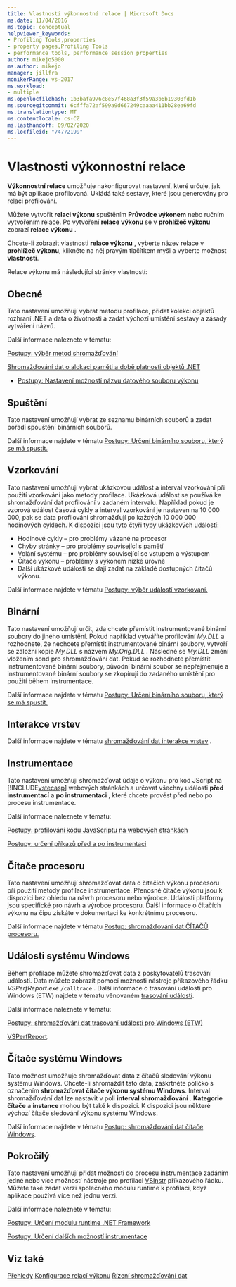 ```yaml
---
title: Vlastnosti výkonnostní relace | Microsoft Docs
ms.date: 11/04/2016
ms.topic: conceptual
helpviewer_keywords:
- Profiling Tools,properties
- property pages,Profiling Tools
- performance tools, performance session properties
author: mikejo5000
ms.author: mikejo
manager: jillfra
monikerRange: vs-2017
ms.workload:
- multiple
ms.openlocfilehash: 1b3bafa976c8e57f468a3f3f59a3b6b19308fd1b
ms.sourcegitcommit: 6cfffa72af599a9d667249caaaa411bb28ea69fd
ms.translationtype: MT
ms.contentlocale: cs-CZ
ms.lasthandoff: 09/02/2020
ms.locfileid: "74772199"
---
```

# <a name="performance-session-properties"></a>Vlastnosti výkonnostní relace

**Výkonnostní relace** umožňuje nakonfigurovat nastavení, které určuje, jak má být aplikace profilovaná. Ukládá také sestavy, které jsou generovány pro relaci profilování.

Můžete vytvořit **relaci výkonu** spuštěním **Průvodce výkonem** nebo ručním vytvořením relace. Po vytvoření **relace výkonu** se v **prohlížeč výkonu** zobrazí **relace výkonu** .

Chcete-li zobrazit vlastnosti **relace výkonu** , vyberte název relace v **prohlížeč výkonu**, klikněte na něj pravým tlačítkem myši a vyberte možnost **vlastnosti**.

Relace výkonu má následující stránky vlastností:

## <a name="general"></a>Obecné

Tato nastavení umožňují vybrat metodu profilace, přidat kolekci objektů rozhraní .NET a data o životnosti a zadat výchozí umístění sestavy a zásady vytváření názvů.

Další informace naleznete v tématu:

[Postupy: výběr metod shromažďování](../profiling/how-to-choose-collection-methods.md)

[Shromažďování dat o alokaci paměti a době platnosti objektů .NET](../profiling/collecting-dotnet-memory-allocation-and-lifetime-data.md)

- [Postupy: Nastavení možností názvu datového souboru výkonu](../profiling/how-to-set-performance-data-file-name-options.md)

## <a name="launch"></a>Spuštění

Tato nastavení umožňují vybrat ze seznamu binárních souborů a zadat pořadí spouštění binárních souborů.

Další informace najdete v tématu [Postupy: Určení binárního souboru, který se má spustit.](../profiling/how-to-specify-the-binary-to-start.md)

## <a name="sampling"></a>Vzorkování

Tato nastavení umožňují vybrat ukázkovou událost a interval vzorkování při použití vzorkování jako metody profilace. Ukázková událost se používá ke shromažďování dat profilování v zadaném intervalu. Například pokud je vzorová událost časová cykly a interval vzorkování je nastaven na 10 000 000, pak se data profilování shromažďují po každých 10 000 000 hodinových cyklech. K dispozici jsou tyto čtyři typy ukázkových událostí:

- Hodinové cykly – pro problémy vázané na procesor
- Chyby stránky – pro problémy související s pamětí
- Volání systému – pro problémy související se vstupem a výstupem
- Čítače výkonu – problémy s výkonem nízké úrovně
- Další ukázkové události se dají zadat na základě dostupných čítačů výkonu.

Další informace najdete v tématu [Postupy: výběr událostí vzorkování.](../profiling/how-to-choose-sampling-events.md)

## <a name="binary"></a>Binární
Tato nastavení umožňují určit, zda chcete přemístit instrumentované binární soubory do jiného umístění. Pokud například vytváříte profilování *My.DLL* a rozhodnete, že nechcete přemístit instrumentované binární soubory, vytvoří se záložní kopie *My.DLL* s názvem *My.Orig.DLL* . Následně se *My.DLL* změní vložením sond pro shromažďování dat. Pokud se rozhodnete přemístit instrumentované binární soubory, původní binární soubor se nepřejmenuje a instrumentované binární soubory se zkopírují do zadaného umístění pro použití během instrumentace.

Další informace najdete v tématu [Postupy: Určení binárního souboru, který se má spustit.](../profiling/how-to-specify-the-binary-to-start.md)

## <a name="tier-interactions"></a>Interakce vrstev

Další informace najdete v tématu [shromažďování dat interakce vrstev](../profiling/collecting-tier-interaction-data.md) .

## <a name="instrumentation"></a>Instrumentace

Tato nastavení umožňují shromažďovat údaje o výkonu pro kód JScript na [!INCLUDE[vstecasp](../code-quality/includes/vstecasp_md.md)] webových stránkách a určovat všechny události **před instrumentací** a **po instrumentaci** , které chcete provést před nebo po procesu instrumentace.

Další informace naleznete v tématu:

[Postupy: profilování kódu JavaScriptu na webových stránkách](../profiling/how-to-profile-javascript-code-in-web-pages.md)

[Postupy: určení příkazů před a po instrumentaci](../profiling/how-to-specify-pre-and-post-instrument-commands.md)

## <a name="cpu-counters"></a>Čítače procesoru

Tato nastavení umožňují shromažďovat data o čítačích výkonu procesoru při použití metody profilace instrumentace. Přenosné čítače výkonu jsou k dispozici bez ohledu na návrh procesoru nebo výrobce. Události platformy jsou specifické pro návrh a výrobce procesoru. Další informace o čítačích výkonu na čipu získáte v dokumentaci ke konkrétnímu procesoru.

Další informace najdete v tématu [Postup: shromažďování dat ČÍTAČŮ procesoru.](../profiling/how-to-collect-cpu-counter-data.md)

## <a name="windows-events"></a>Události systému Windows

Během profilace můžete shromažďovat data z poskytovatelů trasování událostí. Data můžete zobrazit pomocí možnosti nástroje příkazového řádku *VSPerfReport.exe* `/calltrace` . Další informace o trasování událostí pro Windows (ETW) najdete v tématu věnovaném [trasování událostí](/windows/win32/etw/about-event-tracing).

Další informace naleznete v tématu:

[Postupy: shromažďování dat trasování událostí pro Windows (ETW)](../profiling/how-to-collect-event-tracing-for-windows-etw-data.md)

[VSPerfReport](../profiling/vsperfreport.md).

## <a name="windows-counters"></a>Čítače systému Windows

Tato možnost umožňuje shromažďovat data z čítačů sledování výkonu systému Windows. Chcete-li shromáždit tato data, zaškrtněte políčko s označením **shromažďovat čítače výkonu systému Windows**. Interval shromažďování dat lze nastavit v poli **interval shromažďování** . **Kategorie čítače** a **instance** mohou být také k dispozici. K dispozici jsou některé výchozí čítače sledování výkonu systému Windows.

 Další informace najdete v tématu [Postup: shromažďování dat čítače Windows](../profiling/how-to-collect-windows-counter-data.md).

## <a name="advanced"></a>Pokročilý

Tato nastavení umožňují přidat možnosti do procesu instrumentace zadáním jedné nebo více možností nástroje pro profilaci [VSInstr](../profiling/vsinstr.md) příkazového řádku. Můžete také zadat verzi společného modulu runtime k profilaci, když aplikace používá více než jednu verzi.

Další informace naleznete v tématu:

[Postupy: Určení modulu runtime .NET Framework](../profiling/how-to-specify-the-dotnet-framework-runtime.md)

[Postupy: Určení dalších možností instrumentace](../profiling/how-to-specify-additional-instrumentation-options.md)

## <a name="see-also"></a>Viz také

[Přehledy](../profiling/overviews-performance-tools.md) 
 [Konfigurace relací výkonu](../profiling/configuring-performance-sessions.md) 
 [Řízení shromažďování dat](../profiling/controlling-data-collection.md)
